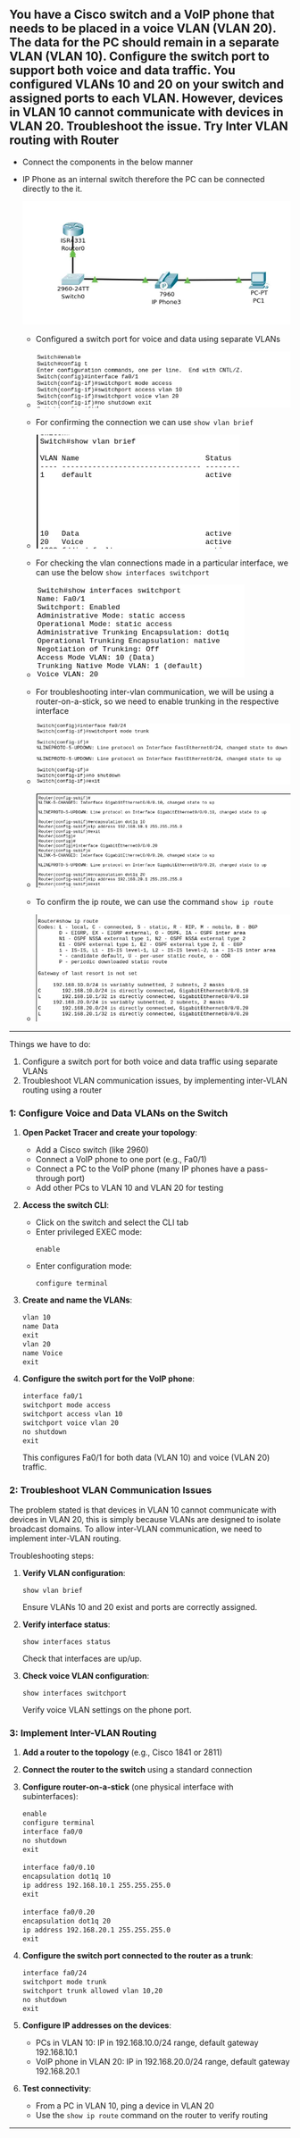 ## You have a Cisco switch and a VoIP phone that needs to be placed in a voice VLAN (VLAN 20). The data for the PC should remain in a separate VLAN (VLAN 10). Configure the switch port to support both voice and data traffic. You configured VLANs 10 and 20 on your switch and assigned ports to each VLAN. However, devices in VLAN 10 cannot communicate with devices in VLAN 20. Troubleshoot the issue. Try Inter VLAN routing with Router


 -  Connect the components in the below manner
 - IP Phone as an internal switch therefore the PC can be connected directly to the it.

	![](./img/Pasted%20image%2020250317203632.webp)

	- Configured a switch port for voice and data using separate VLANs
	- ![](./img/Pasted%20image%2020250317201418.webp)

	- For confirming the connection we can use `show vlan brief`
	- ![](./img/Pasted%20image%2020250317201503.webp)
	- For checking the vlan connections made in a particular interface, we can use the below `show interfaces switchport`
	- ![](./img/Pasted%20image%2020250317201546.webp)

	- For troubleshooting inter-vlan communication, we will be using a router-on-a-stick, so we need to enable trunking in the respective interface 
	- ![](./img/Pasted%20image%2020250317203535.webp)
	- ![](./img/Pasted%20image%2020250317203508.webp)

	- To confirm the ip route, we can use the command `show ip route`
	- ![](./img/Pasted%20image%2020250317203432.webp)

---

Things we have to do: 

1. Configure a switch port for both voice and data traffic using separate VLANs
2. Troubleshoot VLAN communication issues, by implementing inter-VLAN routing using a router



### 1: Configure Voice and Data VLANs on the Switch

1. **Open Packet Tracer and create your topology**:
    - Add a Cisco switch (like 2960)
    - Connect a VoIP phone to one port (e.g., Fa0/1)
    - Connect a PC to the VoIP phone (many IP phones have a pass-through port)
    - Add other PCs to VLAN 10 and VLAN 20 for testing
    
2. **Access the switch CLI**:
    - Click on the switch and select the CLI tab
    - Enter privileged EXEC mode:
        ```
        enable
        ```
    - Enter configuration mode:
        ```
        configure terminal
		```
		
3. **Create and name the VLANs**:
    ```
    vlan 10
    name Data
    exit
    vlan 20
    name Voice
    exit
    ```
    
4. **Configure the switch port for the VoIP phone**:
    ```
    interface fa0/1
    switchport mode access
    switchport access vlan 10
    switchport voice vlan 20
    no shutdown
    exit
    ```
    
    This configures Fa0/1 for both data (VLAN 10) and voice (VLAN 20) traffic.
    

### 2: Troubleshoot VLAN Communication Issues

The problem stated is that devices in VLAN 10 cannot communicate with devices in VLAN 20, this is simply because VLANs are designed to isolate broadcast domains. To allow inter-VLAN communication, we need to implement inter-VLAN routing.

Troubleshooting steps:

1. **Verify VLAN configuration**:
    ```
    show vlan brief
    ```
    Ensure VLANs 10 and 20 exist and ports are correctly assigned.
    
2. **Verify interface status**:
    ```
    show interfaces status
    ```
    Check that interfaces are up/up.
    
3. **Check voice VLAN configuration**:
    ```
    show interfaces switchport
    ```
    Verify voice VLAN settings on the phone port.
    

### 3: Implement Inter-VLAN Routing

1. **Add a router to the topology** (e.g., Cisco 1841 or 2811)
2. **Connect the router to the switch** using a standard connection
3. **Configure router-on-a-stick** (one physical interface with subinterfaces):
    ```
    enable
    configure terminal
    interface fa0/0
    no shutdown
    exit
    
    interface fa0/0.10
    encapsulation dot1q 10
    ip address 192.168.10.1 255.255.255.0
    exit
    
    interface fa0/0.20
    encapsulation dot1q 20
    ip address 192.168.20.1 255.255.255.0
    exit
    ```
    
4. **Configure the switch port connected to the router as a trunk**:
    ```
    interface fa0/24
    switchport mode trunk
    switchport trunk allowed vlan 10,20
    no shutdown
    exit
    ```
    
5. **Configure IP addresses on the devices**:
    - PCs in VLAN 10: IP in 192.168.10.0/24 range, default gateway 192.168.10.1
    - VoIP phone in VLAN 20: IP in 192.168.20.0/24 range, default gateway 192.168.20.1
6. **Test connectivity**:
    - From a PC in VLAN 10, ping a device in VLAN 20
    - Use the `show ip route` command on the router to verify routing


---
